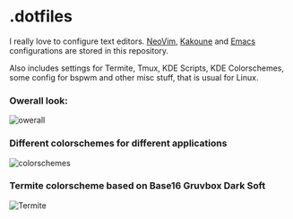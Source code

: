 # .dotfiles

I really love to configure text editors.
[NeoVim](https://github.com/andreyorst/dotfiles/tree/master/.config/nvim),
[Kakoune](https://github.com/andreyorst/dotfiles/tree/master/.config/kak) and
[Emacs](https://github.com/andreyorst/dotfiles/tree/master/.emacs.d)
configurations are stored in this repository.

Also includes settings for Termite, Tmux, KDE Scripts, KDE Colorschemes, some config for bspwm and other misc stuff, that is usual for Linux.

### Owerall look:
![owerall](https://user-images.githubusercontent.com/19470159/38469313-6b9e558e-3b5b-11e8-989f-807f000a1daa.png)

### Different colorschemes for different applications
![colorschemes](https://user-images.githubusercontent.com/19470159/38469373-5a671066-3b5c-11e8-8810-488c9e938ed2.png)

### Termite colorscheme based on Base16 Gruvbox Dark Soft
![Termite](https://user-images.githubusercontent.com/19470159/38469407-c927caa4-3b5c-11e8-8832-17a02992bf78.png)
